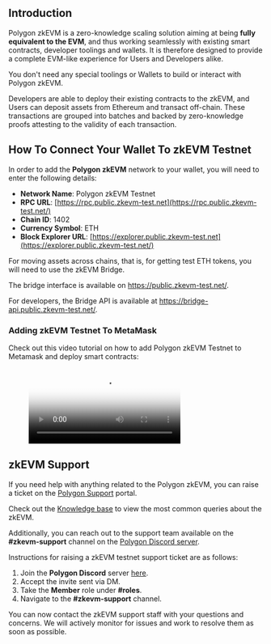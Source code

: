 


## Introduction

Polygon zkEVM is a zero-knowledge scaling solution aiming at being **fully equivalent to the EVM**, and thus working seamlessly with existing smart contracts, developer toolings and wallets. It is therefore designed to provide a complete EVM-like experience for Users and Developers alike.

You don't need any special toolings or Wallets to build or interact with Polygon zkEVM.

Developers are able to deploy their existing contracts to the zkEVM, and Users can deposit assets from Ethereum and transact off-chain. These transactions are grouped into batches and backed by zero-knowledge proofs attesting to the validity of each transaction.




## How To Connect Your Wallet To zkEVM Testnet

In order to add the **Polygon zkEVM** network to your wallet, you will need to enter the following details:

- **Network Name**: Polygon zkEVM Testnet
- **RPC URL**: [https://rpc.public.zkevm-test.net](https://rpc.public.zkevm-test.net/)
- **Chain ID**: 1402
- **Currency Symbol**: ETH
- **Block Explorer URL**: [https://explorer.public.zkevm-test.net](https://explorer.public.zkevm-test.net/)



For moving assets across chains, that is, for getting test ETH tokens, you will need to use the zkEVM Bridge. 

The bridge interface is available on https://public.zkevm-test.net/. 

For developers, the Bridge API is available at https://bridge-api.public.zkevm-test.net/.



### Adding zkEVM Testnet To MetaMask


Check out this video tutorial on how to add Polygon zkEVM Testnet to Metamask and deploy smart contracts:



<!-- blank line -->

<figure class="video_container">
  <video controls="true" allowfullscreen="true" poster="path/to/poster_image.png">
    <source src="https://wiki.polygon.technology/img/zkevm/tutorial.mp4" type="video/mp4">
    <source src="path/to/video.ogg" type="video/ogg">
    <source src="path/to/video.webm" type="video/webm">
  </video>
</figure>
<!-- blank line -->






## zkEVM Support

If you need help with anything related to the Polygon zkEVM, you can raise a ticket on the [Polygon Support](https://support.polygon.technology/support/tickets/new) portal. 

Check out the [Knowledge base](https://support.polygon.technology/support/solutions/folders/82000694871) to view the most common queries about the zkEVM. 

Additionally, you can reach out to the support team available on the **#zkevm-support** channel on the [Polygon Discord server](https://discord.com/invite/XvpHAxZ). 



Instructions for raising a zkEVM testnet support ticket are as follows:

1. Join the **Polygon Discord** server [here](https://discord.gg/0xPolygon).
2. Accept the invite sent via DM.
3. Take the **Member** role under **#roles**.
4. Navigate to the **#zkevm-support** channel.

You can now contact the zkEVM support staff with your questions and concerns. We will actively monitor for issues and work to resolve them as soon as possible.